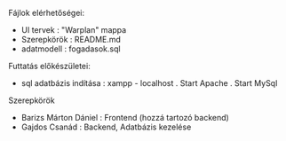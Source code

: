 Fájlok elérhetőségei:
- UI tervek : "Warplan" mappa
- Szerepkörök : README.md
- adatmodell : fogadasok.sql

Futtatás előkészületei:
- sql adatbázis indítása : xampp - localhost
    . Start Apache
    . Start MySql

Szerepkörök
- Barizs Márton Dániel : Frontend (hozzá tartozó backend)
- Gajdos Csanád : Backend, Adatbázis kezelése
